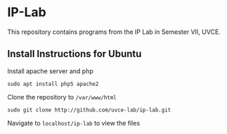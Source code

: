 # IP-Lab

This repository contains programs from the IP Lab in Semester VII, UVCE. 

## Install Instructions for Ubuntu

Install apache server and php

`sudo apt install php5 apache2`

Clone the repository to `/var/www/html`

`sudo git clone http://github.com/uvce-lab/ip-lab.git`

Navigate to `localhost/ip-lab` to view the files
